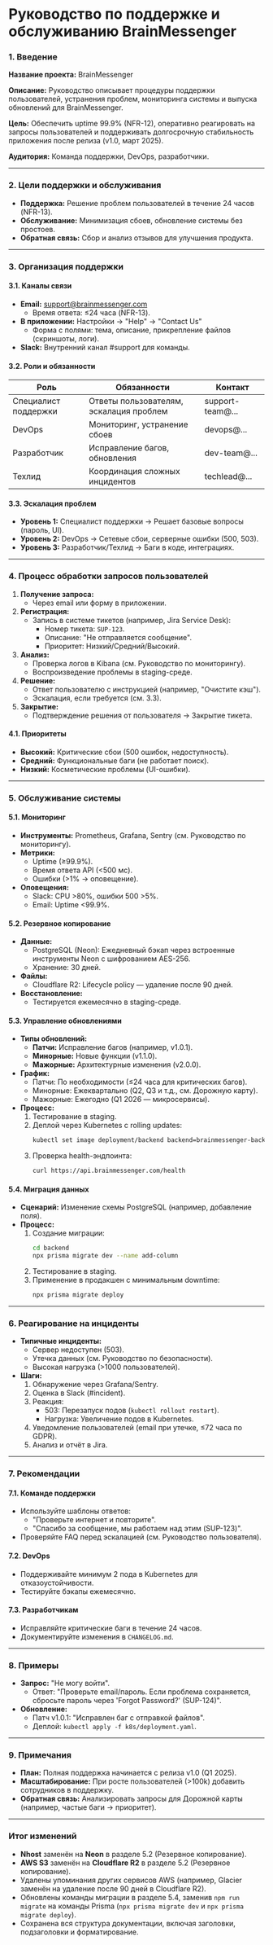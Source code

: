 # Руководство по поддержке и обслуживанию BrainMessenger

### 1. Введение

**Название проекта:** BrainMessenger

**Описание:** Руководство описывает процедуры поддержки пользователей, устранения проблем, мониторинга системы и выпуска обновлений для BrainMessenger.

**Цель:** Обеспечить uptime 99.9% (NFR-12), оперативно реагировать на запросы пользователей и поддерживать долгосрочную стабильность приложения после релиза (v1.0, март 2025).

**Аудитория:** Команда поддержки, DevOps, разработчики.

---

### 2. Цели поддержки и обслуживания

- **Поддержка:** Решение проблем пользователей в течение 24 часов (NFR-13).
- **Обслуживание:** Минимизация сбоев, обновление системы без простоев.
- **Обратная связь:** Сбор и анализ отзывов для улучшения продукта.

---

### 3. Организация поддержки

#### 3.1. Каналы связи

- **Email:** [support@brainmessenger.com](mailto:support@brainmessenger.com)
  - Время ответа: ≤24 часа (NFR-13).
- **В приложении:** Настройки → "Help" → "Contact Us"
  - Форма с полями: тема, описание, прикрепление файлов (скриншоты, логи).
- **Slack:** Внутренний канал #support для команды.

#### 3.2. Роли и обязанности

| Роль              | Обязанности                     | Контакт          |
|-------------------|---------------------------------|------------------|
| Специалист поддержки | Ответы пользователям, эскалация проблем | support-team@... |
| DevOps            | Мониторинг, устранение сбоев    | devops@...       |
| Разработчик       | Исправление багов, обновления   | dev-team@...     |
| Техлид            | Координация сложных инцидентов  | techlead@...     |

#### 3.3. Эскалация проблем

- **Уровень 1:** Специалист поддержки → Решает базовые вопросы (пароль, UI).
- **Уровень 2:** DevOps → Сетевые сбои, серверные ошибки (500, 503).
- **Уровень 3:** Разработчик/Техлид → Баги в коде, интеграциях.

---

### 4. Процесс обработки запросов пользователей

1. **Получение запроса:**
   - Через email или форму в приложении.
2. **Регистрация:**
   - Запись в системе тикетов (например, Jira Service Desk):
     - Номер тикета: `SUP-123`.
     - Описание: "Не отправляется сообщение".
     - Приоритет: Низкий/Средний/Высокий.
3. **Анализ:**
   - Проверка логов в Kibana (см. Руководство по мониторингу).
   - Воспроизведение проблемы в staging-среде.
4. **Решение:**
   - Ответ пользователю с инструкцией (например, "Очистите кэш").
   - Эскалация, если требуется (см. 3.3).
5. **Закрытие:**
   - Подтверждение решения от пользователя → Закрытие тикета.

#### 4.1. Приоритеты

- **Высокий:** Критические сбои (500 ошибок, недоступность).
- **Средний:** Функциональные баги (не работает поиск).
- **Низкий:** Косметические проблемы (UI-ошибки).

---

### 5. Обслуживание системы

#### 5.1. Мониторинг

- **Инструменты:** Prometheus, Grafana, Sentry (см. Руководство по мониторингу).
- **Метрики:**
  - Uptime (≥99.9%).
  - Время ответа API (<500 мс).
  - Ошибки (>1% → оповещение).
- **Оповещения:**
  - Slack: CPU >80%, ошибки 500 >5%.
  - Email: Uptime <99.9%.

#### 5.2. Резервное копирование

- **Данные:**
  - PostgreSQL (Neon): Ежедневный бэкап через встроенные инструменты Neon с шифрованием AES-256.
  - Хранение: 30 дней.
- **Файлы:**
  - Cloudflare R2: Lifecycle policy — удаление после 90 дней.
- **Восстановление:**
  - Тестируется ежемесячно в staging-среде.

#### 5.3. Управление обновлениями

- **Типы обновлений:**
  - **Патчи:** Исправление багов (например, v1.0.1).
  - **Минорные:** Новые функции (v1.1.0).
  - **Мажорные:** Архитектурные изменения (v2.0.0).
- **График:**
  - Патчи: По необходимости (≤24 часа для критических багов).
  - Минорные: Ежеквартально (Q2, Q3 и т.д., см. Дорожную карту).
  - Мажорные: Ежегодно (Q1 2026 — микросервисы).
- **Процесс:**
  1. Тестирование в staging.
  2. Деплой через Kubernetes с rolling updates:
     ```bash
     kubectl set image deployment/backend backend=brainmessenger-backend:v1.0.1
     ```
  3. Проверка health-эндпоинта:
     ```bash
     curl https://api.brainmessenger.com/health
     ```

#### 5.4. Миграция данных

- **Сценарий:** Изменение схемы PostgreSQL (например, добавление поля).
- **Процесс:**
  1. Создание миграции:
     ```bash
     cd backend
     npx prisma migrate dev --name add-column
     ```
  2. Тестирование в staging.
  3. Применение в продакшен с минимальным downtime:
     ```bash
     npx prisma migrate deploy
     ```

---

### 6. Реагирование на инциденты

- **Типичные инциденты:**
  - Сервер недоступен (503).
  - Утечка данных (см. Руководство по безопасности).
  - Высокая нагрузка (>1000 пользователей).
- **Шаги:**
  1. Обнаружение через Grafana/Sentry.
  2. Оценка в Slack (#incident).
  3. Реакция:
     - 503: Перезапуск подов (`kubectl rollout restart`).
     - Нагрузка: Увеличение подов в Kubernetes.
  4. Уведомление пользователей (email при утечке, ≤72 часа по GDPR).
  5. Анализ и отчёт в Jira.

---

### 7. Рекомендации

#### 7.1. Команде поддержки

- Используйте шаблоны ответов:
  - "Проверьте интернет и повторите".
  - "Спасибо за сообщение, мы работаем над этим (SUP-123)".
- Проверяйте FAQ перед эскалацией (см. Руководство пользователя).

#### 7.2. DevOps

- Поддерживайте минимум 2 пода в Kubernetes для отказоустойчивости.
- Тестируйте бэкапы ежемесячно.

#### 7.3. Разработчикам

- Исправляйте критические баги в течение 24 часов.
- Документируйте изменения в `CHANGELOG.md`.

---

### 8. Примеры

- **Запрос:** "Не могу войти".
  - Ответ: "Проверьте email/пароль. Если проблема сохраняется, сбросьте пароль через 'Forgot Password?' (SUP-124)".
- **Обновление:**
  - Патч v1.0.1: "Исправлен баг с отправкой файлов".
  - Деплой: `kubectl apply -f k8s/deployment.yaml`.

---

### 9. Примечания

- **План:** Полная поддержка начинается с релиза v1.0 (Q1 2025).
- **Масштабирование:** При росте пользователей (>100k) добавить сотрудников в поддержку.
- **Обратная связь:** Анализировать запросы для Дорожной карты (например, частые баги → приоритет).

---

### Итог изменений
- **Nhost** заменён на **Neon** в разделе 5.2 (Резервное копирование).
- **AWS S3** заменён на **Cloudflare R2** в разделе 5.2 (Резервное копирование).
- Удалены упоминания других сервисов AWS (например, Glacier заменён на удаление после 90 дней в Cloudflare R2).
- Обновлены команды миграции в разделе 5.4, заменив `npm run migrate` на команды Prisma (`npx prisma migrate dev` и `npx prisma migrate deploy`).
- Сохранена вся структура документации, включая заголовки, подзаголовки и форматирование.